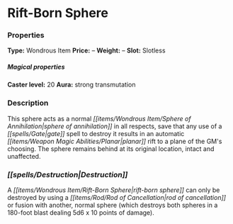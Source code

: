 ﻿---
Title: "Rift-Born Sphere"
Type: "Wondrous Item"
Price: "–"
Weight: "–"
Slot: "Slotless"
Caster level: "20"
Aura: "strong transmutation"
Description: |
  "This sphere acts as a normal _sphere of annihilation_ in all respects, save that any use of a _gate_ spell to destroy it results in an automatic planar rift to a plane of the GM's choosing. The sphere remains behind at its original location, intact and unaffected."
Destruction: |
  "A _rift-born sphere_ can only be destroyed by using a _rod of cancellation_ or fusion with another, normal sphere (which destroys both spheres in a 180-foot blast dealing 5d6 x 10 points of damage)."
Sources: "['Classic Treasures Revisited']"
---

# Rift-Born Sphere

### Properties

**Type:** Wondrous Item **Price:** – **Weight:** – **Slot:** Slotless

##### Magical properties

**Caster level:** 20 **Aura:** strong transmutation

### Description

This sphere acts as a normal _[[items/Wondrous Item/Sphere of Annihilation|sphere of annihilation]]_ in all respects, save that any use of a _[[spells/Gate|gate]]_ spell to destroy it results in an automatic _[[items/Weapon Magic Abilities/Planar|planar]]_ rift to a plane of the GM's choosing. The sphere remains behind at its original location, intact and unaffected.

### _[[spells/Destruction|Destruction]]_

A _[[items/Wondrous Item/Rift-Born Sphere|rift-born sphere]]_ can only be destroyed by using a _[[items/Rod/Rod of Cancellation|rod of cancellation]]_ or fusion with another, normal sphere (which destroys both spheres in a 180-foot blast dealing 5d6 x 10 points of damage).


